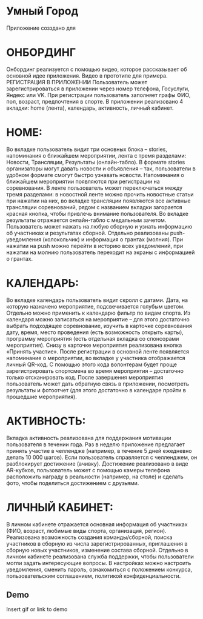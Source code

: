
# Умный Город

Приложение созздано для 

# ОНБОРДИНГ
Онбординг реализуется с помощью видео, которое рассказывает об основной идее приложения. Видео в прототипе для примера.
РЕГИСТРАЦИЯ В ПРИЛОЖЕНИИ
Пользователь может зарегистрироваться в приложении через номер телефона, Госуслуги, Яндекс или VK. При регистрации пользователь заполняет графы ФИО, пол, возраст, предпочтения в спорте.
В приложении реализовано 4 вкладки: home (лента), календарь, активность, личный кабинет.
# HOME:
Во вкладке пользователь видит три основных блока – stories, напоминания о ближайшем мероприятии, лента с тремя разделами: Новости, Трансляции, Результаты (онлайн-табло).
В формате stories организаторы могут давать новости и объявления – так, пользователи в удобном формате смогут быстро узнавать новости.
Напоминания о ближайшем мероприятии появляются при регистрации на соревнования.
В ленте пользователь может переключаться между тремя разделами: в новостной ленте можно прочить новостные статьи при нажатии на них, во вкладке трансляции появляются все активные трансляции соревнований, рядом с названием вкладки загорается красная кнопка, чтобы привлечь внимание пользователя. Во вкладке результаты отражается онлайн-табло с медальным зачетом. Пользователь может нажать на любую сборную и узнать информацию об участниках и результатах сборной.
Отдельно реализованы push-уведомления (колокольчик) и информация о грантах (молния).
При нажатии на push можно перейти в историю всех уведомлений, при нажатии на молнию пользователь переходит на экраны с информацией о грантах.
# КАЛЕНДАРЬ:
Во вкладке календарь пользователь видит скролл с датами. Дата, на которую назначено мероприятие, подсвечивается голубым цветом. Отдельно можно применить к календарю фильтр по видам спорта.
Из календаря можно записаться на мероприятие – для этого достаточно выбрать подходящее соревнование, изучить в карточке соревнования дату, время, место проведения (есть возможность открыть карты), программу мероприятия (есть отдельная вкладка со спонсорами мероприятия). Снизу в карточке мероприятия реализована кнопка «Принять участие».
После регистрации в основной ленте появляется напоминание о мероприятии, во вкладке у участника отображается личный QR-код. С помощью этого кода волонтерам будет проще зарегистрировать спортсмена во время мероприятия – достаточно только отсканировать код.
После завершения мероприятия пользователь может дать обратную связь в приложении, посмотреть результаты и фотоотчет (для этого достаточно в календаре пройти в прошедшие мероприятия).
# АКТИВНОСТЬ:
Вкладка активность реализована для поддержания мотивации пользователя в течении года. Раз в неделю приложение предлагает принять участие в челлендже (например, в течение 5 дней ежедневно делать 10 000 шагов). Если пользователь справляется с челленджем, он разблокирует достижение (ачивку). Достижение реализовано в виде AR-кубков, пользователь может с помощью камеры телефона расположить награду в реальности (например, на столе) и сделать фото, чтобы поделиться достижением с друзьями.
# ЛИЧНЫЙ КАБИНЕТ:
В личном кабинете отражается основная информация об участниках (ФИО, возраст, любимые виды спорта, организация, регион). Реализована возможность создания команды/сборной, поиска участников в сборную из числа зарегистрированных, приглашения в сборную новых участников, изменение состава сборной.
Отдельно в личном кабинете реализована служба поддержки, чтобы пользователи могли задать интересующие вопросы.
В настройках можно настроить уведомления, сменить пароль, ознакомиться с положением конкурса, пользовательским соглашением, политикой конфиденциальности.


## Demo

Insert gif or link to demo


